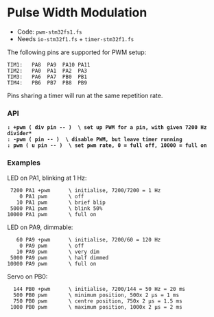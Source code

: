 # Pulse Width Modulation

* Code: `pwm-stm32fs1.fs`
* Needs `io-stm32f1.fs` + `timer-stm32f1.fs`

The following pins are supported for PWM setup:

    TIM1:   PA8  PA9  PA10 PA11
    TIM2:   PA0  PA1  PA2  PA3
    TIM3:   PA6  PA7  PB0  PB1
    TIM4:   PB6  PB7  PB8  PB9

Pins sharing a timer will run at the same repetition rate.

### API

**`: +pwm ( div pin -- )  \ set up PWM for a pin, with given 7200 Hz divider*`**  
**`: -pwm ( pin -- )  \ disable PWM, but leave timer running`**  
**`: pwm ( u pin -- )  \ set pwm rate, 0 = full off, 10000 = full on`**  

### Examples

LED on PA1, blinking at 1 Hz:

     7200 PA1 +pwm      \ initialise, 7200/7200 = 1 Hz
        0 PA1 pwm       \ off
       10 PA1 pwm       \ brief blip
     5000 PA1 pwm       \ blink 50%
    10000 PA1 pwm       \ full on

LED on PA9, dimmable:

       60 PA9 +pwm      \ initialise, 7200/60 = 120 Hz
        0 PA9 pwm       \ off
       10 PA9 pwm       \ very dim
     5000 PA9 pwm       \ half dimmed
    10000 PA9 pwm       \ full on

Servo on PB0:

      144 PB0 +pwm      \ initialise, 7200/144 = 50 Hz = 20 ms
      500 PB0 pwm       \ minimum position, 500x 2 µs = 1 ms
      750 PB0 pwm       \ centre position, 750x 2 µs = 1.5 ms
     1000 PB0 pwm       \ maximum position, 1000x 2 µs = 2 ms
